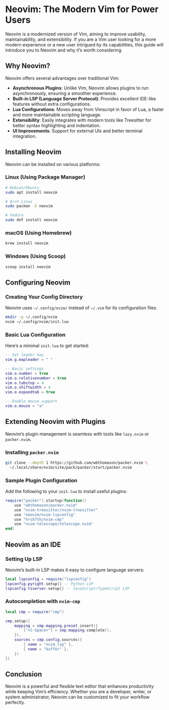 # Neovim: The Modern Vim for Power Users

Neovim is a modernized version of Vim, aiming to improve usability, maintainability, and extensibility. If you are a Vim user looking for a more modern experience or a new user intrigued by its capabilities, this guide will introduce you to Neovim and why it’s worth considering.

## Why Neovim?

Neovim offers several advantages over traditional Vim:

- **Asynchronous Plugins**: Unlike Vim, Neovim allows plugins to run asynchronously, ensuring a smoother experience.
- **Built-in LSP (Language Server Protocol)**: Provides excellent IDE-like features without extra configurations.
- **Lua Configurations**: Moves away from Vimscript in favor of Lua, a faster and more maintainable scripting language.
- **Extensibility**: Easily integrates with modern tools like Treesitter for better syntax highlighting and indentation.
- **UI Improvements**: Support for external UIs and better terminal integration.

## Installing Neovim

Neovim can be installed on various platforms:

### Linux (Using Package Manager)
```sh
# Debian/Ubuntu
sudo apt install neovim

# Arch Linux
sudo pacman -S neovim

# Fedora
sudo dnf install neovim
```

### macOS (Using Homebrew)
```sh
brew install neovim
```

### Windows (Using Scoop)
```sh
scoop install neovim
```

## Configuring Neovim

### Creating Your Config Directory
Neovim uses `~/.config/nvim/` instead of `~/.vim` for its configuration files.

```sh
mkdir -p ~/.config/nvim
nvim ~/.config/nvim/init.lua
```

### Basic Lua Configuration
Here’s a minimal `init.lua` to get started:

```lua
-- Set leader key
vim.g.mapleader = " "

-- Basic settings
vim.o.number = true
vim.o.relativenumber = true
vim.o.tabstop = 4
vim.o.shiftwidth = 4
vim.o.expandtab = true

-- Enable mouse support
vim.o.mouse = "a"
```

## Extending Neovim with Plugins
Neovim’s plugin management is seamless with tools like `lazy.nvim` or `packer.nvim`.

### Installing `packer.nvim`
```sh
git clone --depth 1 https://github.com/wbthomason/packer.nvim \
  ~/.local/share/nvim/site/pack/packer/start/packer.nvim
```

### Sample Plugin Configuration
Add the following to your `init.lua` to install useful plugins:

```lua
require("packer").startup(function()
    use "wbthomason/packer.nvim"
    use "nvim-treesitter/nvim-treesitter"
    use "neovim/nvim-lspconfig"
    use "hrsh7th/nvim-cmp"
    use "nvim-telescope/telescope.nvim"
end)
```

## Neovim as an IDE

### Setting Up LSP
Neovim’s built-in LSP makes it easy to configure language servers:

```lua
local lspconfig = require("lspconfig")
lspconfig.pyright.setup{} -- Python LSP
lspconfig.tsserver.setup{} -- JavaScript/TypeScript LSP
```

### Autocompletion with `nvim-cmp`

```lua
local cmp = require("cmp")

cmp.setup({
    mapping = cmp.mapping.preset.insert({
        ["<C-Space>"] = cmp.mapping.complete(),
    }),
    sources = cmp.config.sources({
        { name = "nvim_lsp" },
        { name = "buffer" },
    })
})
```

## Conclusion

Neovim is a powerful and flexible text editor that enhances productivity while keeping Vim’s efficiency. Whether you are a developer, writer, or system administrator, Neovim can be customized to fit your workflow perfectly.

